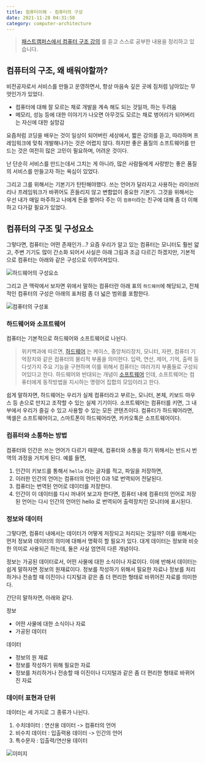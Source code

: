 ```yaml
---
title: 컴퓨터이해 - 컴퓨터의 구성
date: 2021-11-28 04:31:58
category: computer-architecture
---
```


> [패스트캠퍼스에서 컴퓨터 구조 강의](https://storage.googleapis.com/static.fastcampus.co.kr/prod/uploads/202104/161058-24/[패스트캠퍼스]-교육과정소개서-올인원-패키지---컴퓨터-공학-전공-필수.pdf) 를 듣고 스스로 공부한 내용을 정리하고 있습니다. 

## 컴퓨터의 구조, 왜 배워야할까?
비전공자로서 서비스를 만들고 운영하면서, 항상 마음속 깊은 곳에 짐처럼 남아있는 무엇인가가 있었다. 
- 컴퓨터에 대해 잘 모르는 채로 개발을 계속 해도 되는 것일까, 하는 두려움
- 메모리, 성능 등에 대한 이야기가 나오면 아무것도 모르는 채로 벙어리가 되어버리는 자신에 대한 실망감

요즘처럼 코딩을 배우는 것이 일상이 되어버린 세상에서, 짧은 강의를 듣고, 따라하며 프레임워크에 맞춰 개발해나가는 것은 어렵지 않다. 하지만 좋은 품질의 소프트웨어를 만드는 것은 여전히 많은 고민이 필요하며, 어려운 것이다. 

난 단순히 서비스를 만드는데서 그치는 게 아니라, 많은 사람들에게 사랑받는 좋은 품질의 서비스를 만들고자 하는 욕심이 있었다.

그리고 그를 위해서는 기본기가 탄탄해야했다. 쓰는 언어가 달라지고 사용하는 라이브러리나 프레임워크가 바뀌어도 흔들리지 않고 변함없이 중요한 기본기. 
그것을 위해서는 우선 내가 매일 마주하고 나에게 돈을 벌어다 주는 이 `컴퓨터`라는 친구에 대해 좀 더 이해하고 다가갈 필요가 있었다. 


## 컴퓨터의 구조 및 구성요소
그렇다면, 컴퓨터는 어떤 존재인가...? 
요즘 우리가 알고 있는 컴퓨터는 모니터도 훨씬 얇고, 주변 기기도 많이 간소화 되어서 사실은 아래 그림과 조금 다르긴 하겠지만, 기본적으로 컴퓨터는 아래와 같은 구성으로 이루어져있다.

![하드웨어의 구성요소](https://media.vlpt.us/images/underlier12/post/96c109bb-86df-442f-8f35-322127d0eb0a/image.png)

그리고 큰 맥락에서 보자면 위에서 말하는 컴퓨터란 아래 표의 `하드웨어`에 해당되고, 전체적인 컴퓨터의 구성은 아래의 표처럼 좀 더 넓은 범위를 포함한다.

![컴퓨터의 구성표](https://slidesplayer.org/slide/16465850/96/images/2/Section+01+컴퓨터+구성+장치와+기본+구조+컴퓨터의+구성+%5B그림+1-1%5D+컴퓨터의+구성.jpg)


### 하드웨어와 소프트웨어
컴퓨터는 기본적으로 하드웨어와 소프트웨어로 나뉜다. 

> 위키백과에 따르면, [하드웨어](https://ko.wikipedia.org/wiki/컴퓨터_하드웨어) 는 케이스, 중앙처리장치, 모니터, 자판, 컴퓨터 기억장치와 같은 컴퓨터의 물리적 부품을 의미한다. 입력, 연산, 제어, 기억, 출력 등 다섯가지 주요 기능을 구현하며 이를 위해서 컴퓨터는 여러가지 부품들로 구성되어있다고 한다. 하드웨어와 반대되는 개념이 [소프트웨어](https://ko.wikipedia.org/wiki/소프트웨어) 인데, 소프트웨어는 컴퓨터에게 동작방법을 지시하는 명령어 집합의 모임이라고 한다. 

쉽게 말하자면, 하드웨어는 우리가 실제 컴퓨터라고 부르는, 모니터, 본체, 키보드 마우스 등 손으로 만지고 조작할 수 있는 실제 기기이다.
소프트웨어는 컴퓨터를 키면, 그 내부에서 우리가 즐길 수 있고 사용할 수 있는 모든 콘텐츠이다. 
컴퓨터가 하드웨어라면, 엑셀은 소프트웨어이고, 스마트폰이 하드웨어라면, 카카오톡은 소프트웨어이다.

### 컴퓨터와 소통하는 방법
컴퓨터와 인간은 쓰는 언어가 다르기 때문에, 컴퓨터와 소통을 하기 위해서는 반드시 번역의 과정을 거치게 된다. 
예를 들면, 
1. 인간이 키보드를 통해서 `hello` 라는 글자를 적고, 파일을 저장하면, 
2. 이러한 인간의 언어는 컴퓨터의 언어인 0과 1로 번역되어 전달된다.
3. 컴퓨터는 번역된 언어로 데이터를 저장한다. 
4. 인간이 이 데이터를 다시 꺼내어 보고자 한다면, 컴퓨터 내에 컴퓨터의 언어로 저장된 언어는 다시 인간의 언어인 hello 로 번역되어 출력장치인 모니터에 표시된다.

### 정보와 데이터
그렇다면, 컴퓨터 내에서는 데이터가 어떻게 저장되고 처리되는 것일까? 이를 위해서는 먼저 정보와 데이터의 의미에 대해서 명확히 할 필요가 있다. 
대게 데이터는 정보와 비슷한 의미로 사용되곤 하는데, 둘은 사실 엄연히 다른 개념이다.

정보는 가공된 데이터로서, 어떤 사물에 대한 소식이나 자료이다. 
이에 반해서 데이터는 쉽게 말하자면 정보의 원재료이다. 정보를 작성하기 위해서 필요한 자료나 정보를 처리하거나 전송할 때 
이진이나 디지털과 같은 좀 더 편리한 형태로 바뀌어진 자료를 의미한다.

간단히 말하자면, 아래와 같다. 

정보 
- 어떤 사물에 대한 소식이나 자료
- 가공된 데이터

데이터
- 정보의 원 재료
- 정보를 작성하기 위해 필요한 자료
- 정보를 처리하거나 전송할 때 이진이나 디지털과 같은 좀 더 편리한 형태로 바뀌어진 자료 

### 데이터 표현과 단위
데이터는 세 가지로 그 종류가 나뉜다. 
1. 수치데이터 : 연산용 데이터 -> 컴퓨터의 언어
2. 비수치 데이터 : 입출력용 데이터 -> 인간의 언어
3. 특수문자 : 입출력/연산용 데이터 

![이미지](https://slidesplayer.org/slide/15114021/91/images/2/비트%28bit%29와+바이트%28byte%29+데이터+표현+단위+데이터+표현+단위+비트%28bit%29+0%2C+1+바이트%28byte%29.jpg)

